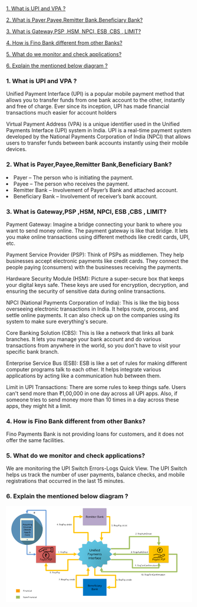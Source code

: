  
[1. What is UPI and VPA ?](#1-what-is-upi-and-vpa)

[2. What is Payer,Payee,Remitter Bank,Beneficiary Bank?](#2-what-is-payerpayeeremitter-bankbeneficiary-bank)

[3. What is Gateway,PSP ,HSM, NPCI, ESB ,CBS , LIMIT?](#3-what-is-gatewaypsp-hsm-npci-esb-cbs--limit)

[4. How is Fino Bank different from other Banks?](#4-how-is-fino-bank-different-from-other-banks)

[5. What do we monitor and check applications?](#5-what-do-we-monitor-and-check-applications)

[6. Explain the mentioned below diagram ?](#6-explain-the-mentioned-below-diagram)
 

### 1. What is UPI and VPA ?

<p>Unified Payment Interface (UPI) is a popular mobile payment method that allows you to transfer funds from one bank account to the other, instantly and free of charge. Ever since its inception, UPI has made financial transactions much easier for account holders </p>

<p> Virtual Payment Address (VPA) is a unique identifier used in the Unified Payments Interface (UPI) system in India. UPI is a real-time payment system developed by the National Payments Corporation of India (NPCI) that allows users to transfer funds between bank accounts instantly using their mobile devices. </p>


### 2. What is Payer,Payee,Remitter Bank,Beneficiary Bank?

<li>Payer – The person who is initiating the payment.</li>
<li>
Payee – The person who receives the payment.</li>
<li>Remitter Bank – Involvement of Payer’s Bank and attached account.</li>
<li>
Beneficiary Bank – Involvement of receiver’s bank account.</li>


### 3. What is Gateway,PSP ,HSM, NPCI, ESB ,CBS , LIMIT?

<p>
Payment Gateway: Imagine a bridge connecting your bank to where you want to send money online. The payment gateway is like that bridge. It lets you make online transactions using different methods like credit cards, UPI, etc.</p>

<p>
Payment Service Provider (PSP): Think of PSPs as middlemen. They help businesses accept electronic payments like credit cards. They connect the people paying (consumers) with the businesses receiving the payments.
</p>

<p>
Hardware Security Module (HSM): Picture a super-secure box that keeps your digital keys safe. These keys are used for encryption, decryption, and ensuring the security of sensitive data during online transactions.
</p>

<p>
NPCI (National Payments Corporation of India): This is like the big boss overseeing electronic transactions in India. It helps route, process, and settle online payments. It can also check up on the companies using its system to make sure everything's secure.

</p>

<p>
Core Banking Solution (CBS): This is like a network that links all bank branches. It lets you manage your bank account and do various transactions from anywhere in the world, so you don't have to visit your specific bank branch.
</p>

<p>
Enterprise Service Bus (ESB): ESB is like a set of rules for making different computer programs talk to each other. It helps integrate various applications by acting like a communication hub between them.</p>

<p>

Limit in UPI Transactions: There are some rules to keep things safe. Users can't send more than ₹1,00,000 in one day across all UPI apps. Also, if someone tries to send money more than 10 times in a day across these apps, they might hit a limit.

</p>


### 4. How is Fino Bank different from other Banks?

Fino Payments Bank is not providing loans for customers, and it does not offer the same facilities.




### 5. What do we monitor and check applications?
<p>
We are monitoring the UPI Switch Errors-Logs Quick View. The UPI Switch helps us track the number of user payments, balance checks, and mobile registrations that occurred in the last 15 minutes.
</p>


### 6. Explain the mentioned below diagram ?

![](/img.png)
